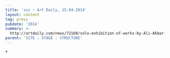 ```yaml
---
title: 'sss ~ Art Daily, 15.04.2014'
layout: content
tag: press
pubdate: '2014'
summary: >-
  http://artdaily.com/news/72160/solo-exhibition-of-works-by-Ali-Akbar-Mehta-opens-at-Clark-House-Bombay#.WvmVEMi-nMV
parent: 'SITE : STAGE : STRUCTURE'
---
```

\*
